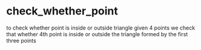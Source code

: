 # check_whether_point
to check whether point is inside or outside triangle
given 4 points
we check that whether 4th point is inside or outside the triangle formed by the first three points
